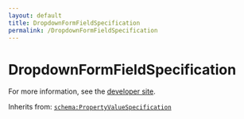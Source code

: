 ```yaml
---
layout: default
title: DropdownFormFieldSpecification
permalink: /DropdownFormFieldSpecification
---
```


# DropdownFormFieldSpecification


For more information, see the [developer site](https://developer.openactive.io/data-model/types/dropdownformfieldspecification).

Inherits from: [`schema:PropertyValueSpecification`](https://schema.org/PropertyValueSpecification)
